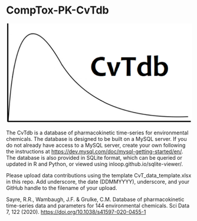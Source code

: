 # CompTox-PK-CvTdb

![CvTdb logo](CvTdb_logo.png)

The CvTdb is a database of pharmacokinetic time-series for environmental chemicals. The database is designed to be built on a MySQL server. If you do not already have access to a MySQL server, create your own following the instructions at https://dev.mysql.com/doc/mysql-getting-started/en/. The database is also provided in SQLite format, which can be queried or updated in R and Python, or viewed using inloop.github.io/sqlite-viewer/.

Please upload data contributions using the template CvT_data_template.xlsx in this repo. Add underscore, the date (DDMMYYYY), underscore, and your GitHub handle to the filename of your upload.

Sayre, R.R., Wambaugh, J.F. & Grulke, C.M. Database of pharmacokinetic time-series data and parameters for 144 environmental chemicals. Sci Data 7, 122 (2020). https://doi.org/10.1038/s41597-020-0455-1
